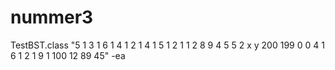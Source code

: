 nummer3
=======
TestBST.class "5 1 3 1 6 1 4 1 2 1 4 1 5 1 2 1 1 2 8 9 4 5 5 2 x y 200 199 0 0 4 1 6 1 2 1 9 1 100 12 89 45"
-ea
